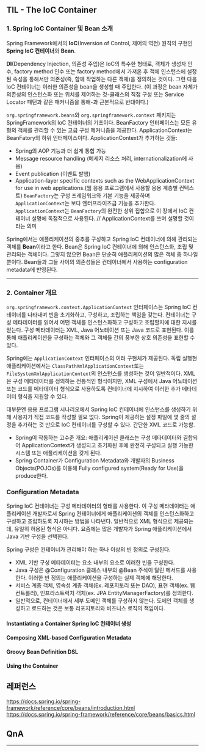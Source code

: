 ## TIL - The IoC Container

### 1. Spring IoC Container 및 Bean 소개

Spring Framework에서의 **IoC**(Inversion of Control, 제어의 역전) 원칙의 구현인 **Spring IoC 컨테이너**와 **Bean**.

**DI**(Dependency Injection, 의존성 주입)은 IoC의 특수한 형태로, 객체가 생성자 인수, factory method 인수 또는 factory method에서 가져온 후 객체 인스턴스에 설정된 속성을 통해서만 의존성(즉, 함께 작업하는 다른 객체)을 정의하는 것이다. 그런 다음 IoC 컨테이너는 이러한 의존성을 bean을 생성할 때 주입한다.
(이 과정은 bean 자체가 의존성의 인스턴스화 또는 위치를 제어하는 것-클래스의 직접 구성 또는 Service Locator 패턴과 같은 매커니즘을 통해-과 근본적으로 반대이다.)

`org.springframework.beans`와 `org.springframework.context` 패키지는 SpringFramework의 IoC 컨테이너의 기초이다.
BeanFactory 인터페이스는 모든 유형의 객체를 관리할 수 있는 고급 구성 메커니즘을 제공한다.
ApplicationContext는 BeanFatory의 하위 인터페이스이다. ApplicationContext가 추가하는 것들:
* Spring의 AOP 기능과 더 쉽게 통합 가능
* Message resource handling (메세지 리소스 처리, internationalization에 사용)
* Event publication (이벤트 발행)
* Application-layer specific contexts such as the WebApplicationContext for use in web applications.(웹 응용 프로그램에서 사용할 응용 계층별 컨텍스트)
`BeanFactory`는 구성 프레임워크와 기본 기능을 제공하며 `ApplicationContext`는 보다 엔터프라이즈급 기능을 추가한다. `ApplicationContext`는 `BeanFactory`의 완전한 상위 집합으로 이 장에서 IoC 컨테이너 설명에 독점적으로 사용된다. // ApplicationContext를 쓰며 설명할 것이라는 의미

Spring에서는 애플리케이션의 중추를 구성하고 Spring IoC 컨테이너에 의해 관리되는 객체를 **Bean**이라고 한다. Bean은 Spring IoC 컨테이너에 의해 인스턴스화, 조립 및 관리되는 객체이다. 그렇지 않으면 Bean은 단순히 애플리케이션의 많은 객체 중 하나일 뿐이다. Bean들과 그들 사이의 의존성들은 컨테이너에서 사용하는 configuration metadata에 반영된다.

---

### 2. Container 개요
`org.springframework.context.ApplicationContext` 인터페이스는 Spring IoC 컨테이너를 나타내며 빈을 초기화하고, 구성하고, 조립하는 책임을 갖는다.
컨테이너는 구성 메타데이터를 읽어서 어떤 객체를 인스턴스화하고 구성하고 조립할지에 대한 지시를 얻는다.
구성 메타데이터는 XML, Java 어노테이션 또는 Java 코드로 표현된다.
이를 통해 애플리케이션을 구성하는 객체와 그 객체들 간의 풍부한 상호 의존성을 표현할 수 있다.

Spring에는 `ApplicationContext` 인터페이스의 여러 구현체가 제공된다. 독립 실행현 애플리케이션에서는 `ClassPathXmlApplicationContext`또는 `FileSystemXmlApplicationContext`의 인스턴스를 생성하는 것이 일반적이다.
XML은 구성 메타데이터를 정의하는 전통적인 형식이지만, XML 구성에서 Java 어노테이션 또는 코드를 메타데이터 형식으로 사용하도록 컨테이너에 지시하여 이러한 추가 메타데이터 형식을 지원할 수 있다.

대부분엔 응용 프로그램 시나리오에서 Spring IoC 컨테이너에 인스턴스를 생성하기 위해 사용자가 직접 코드를 작성할 필요 없다. Spring이 제공하는 설정 파일에 몇 줄의 설정을 추가하는 것 만으로 IoC 컨테이너를 구성할 수 있다. 간단한 XML 코드로 가능함.

* Spring이 작동하는 고수준 개요: 애플리케이션 클래스는 구성 메타데이터와 결합되어 ApplicationContext가 생성되고 초기화된 후에 완전히 구성되고 실행 가능한 시스템 또는 애플리케이션을 갖게 된다.
* Spring Container가 Configuration Metadata와 개발자의 Business Objects(POJOs)를 이용해 Fully configured system(Ready for Use)을 produce한다.

### Configuration Metadata
Spring IoC 컨테이너는 구성 메타데이터의 형태를 사용한다. 이 구성 메타데이터는 애플리케이션 개발자로서 Spring 컨테이너에게 애플리케이션의 객체를 인스턴스화하고 구성하고 조립하도록 지시하는 방법을 나타낸다.
일반적으로 XML 형식으로 제공되는데, 유일히 허용된 형식은 아니다. 요즘에는 많은 개발자가 Spring 애플리케이션에서 Java 기반 구성을 선택한다.

Spring 구성은 컨테이너가 관리해야 하는 하나 이상의 빈 정의로 구성된다.
- XML 기반 구성 메타데이터는 <beans/> 요소 내부의 <bean/> 요소로 이러한 빈을 구성한다.
- Java 구성은 @Configuration 클래스 내부의 @Bean 주석이 달린 메서드를 사용한다.
이러한 빈 정의는 애플리케이션을 구성하는 실제 객체에 해당한다.
- 서비스 계층 객체, 영속성 계층 객체(Ex. 레포지토리 또는 DAO), 표현 객체(ex. 웹 컨트롤러), 인프라스트럭처 객체(ex. JPA EntityManagerFactory)를 정의한다.
- 일반적으로, 컨테이너에서 세부 도메인 객체를 구성하지 않는다. 도메인 객체를 생성하고 로드하는 것은 보통 리포지토리와 비즈니스 로직의 책임이다.


#### Instantiating a Container Spring IoC 컨테이너 생성
#### Composing XML-based Configuration Metadata
#### Groovy Bean Definition DSL
#### Using the Container

## 레퍼런스
https://docs.spring.io/spring-framework/reference/core/beans/introduction.html <br>
https://docs.spring.io/spring-framework/reference/core/beans/basics.html

## QnA
---
